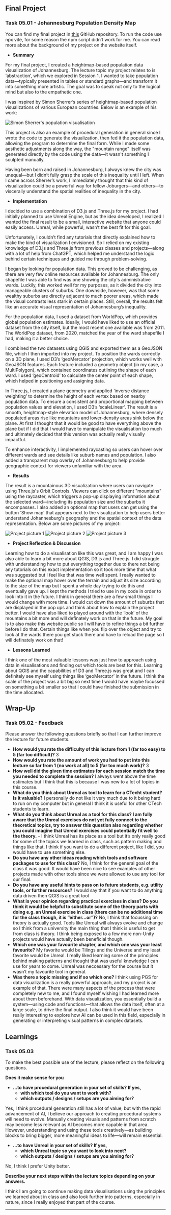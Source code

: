## **Final Project**

### **Task 05.01 - Johannesburg Population Density Map**

You can find my final project in [this](https://github.com/imogendrews/johannesburg_population/tree/main) GitHub repository. To run the code use npx vite, for some reason the npm script didn’t work for me. You can read more about the background of my project on the website itself.

- **Summary**

For my final project, I created a heightmap-based population data visualization of Johannesburg. The lecture topic my project relates to is ‘abstraction’, which we explored in Session 1. I wanted to take population data—typically presented in tables or standard graphs—and transform it into something more artistic. The goal was to speak not only to the logical mind but also to the empathetic one.

I was inspired by Simon Sherrer’s series of heightmap-based population visualizations of various European countries. Below is an example of his work:

![Simon Sherrer's population visualisation](./public/images/joburg.png)

This project is also an example of procedural generation in general since I wrote the code to generate the visualization, then fed it the population data, allowing the program to determine the final form. While I made some aesthetic adjustments along the way, the "mountain range" itself was generated directly by the code using the data—it wasn't something I sculpted manually.

Having been born and raised in Johannesburg, I always knew the city was unequal—but I didn’t fully grasp the scale of this inequality until I left. When I came across Sherrer’s work, I immediately thought that this kind of visualization could be a powerful way for fellow Joburgers—and others—to viscerally understand the spatial realities of inequality in the city.


- **Implementation**

I decided to use a combination of D3.js and Three.js for my project. I had initially planned to use Unreal Engine, but as the idea developed, I realized I wanted the final result to be a small, interactive website that anyone could easily access. Unreal, while powerful, wasn’t the best fit for this goal.

Unfortunately, I couldn’t find any tutorials that directly explained how to make the kind of visualization I envisioned. So I relied on my existing knowledge of D3.js and Three.js from previous classes and projects—along with a lot of help from ChatGPT, which helped me understand the logic behind certain techniques and guided me through problem-solving.

I began by looking for population data. This proved to be challenging, as there are very few online resources available for Johannesburg. The only shapefile I was able to find was one showing the city's administrative wards. Luckily, this worked well for my purposes, as it divided the city into manageable clusters of suburbs. One downside, however, was that some wealthy suburbs are directly adjacent to much poorer areas, which made the visual contrasts less stark in certain places. Still, overall, the results felt like an accurate visual representation of Johannesburg’s inequality.

For the population data, I used a dataset from WorldPop, which provides global population estimates. Ideally, I would have liked to use an official dataset from the city itself, but the most recent one available was from 2011. The WorldPop dataset, from 2020, matched the year of the ward shapefile I had, making it a better choice.

I combined the two datasets using QGIS and exported them as a GeoJSON file, which I then imported into my project. To position the wards correctly on a 3D plane, I used D3’s ‘geoMercator’ projection, which works well with GeoJSON features. Each feature included a geometry object (in my case, a MultiPolygon), which contained coordinates outlining the shape of each ward. I used ‘geoCentroid’ to calculate the center point of each shape, which helped in positioning and assigning data.

In Three.js, I created a plane geometry and applied  ‘inverse distance weighting’ to determine the height of each vertex based on nearby population data. To ensure a consistent and proportional mapping between population values and elevation, I used D3’s ‘scaleLinear’. The result is a smooth, heightmap-style elevation model of Johannesburg, where densely populated areas rise like mountains and lower-density areas sink below the plane. At first I thought that it would be good to have everything above the plane but if I did that I would have to manipulate the visualisation too much and ultimately decided that this version was actually really visually impactful.

To enhance interactivity, I implemented raycasting so users can hover over different wards and see details like suburb names and population. I also added a transparent map overlay of Johannesburg to help provide geographic context for viewers unfamiliar with the area.

- **Results**

The result is a mountainous 3D visualization where users can navigate using Three.js's  Orbit Controls. Viewers can click on different "mountains" using the raycaster, which triggers a pop-up displaying information about the selected ward—including its population size and the suburbs it encompasses. I also added an optional map that users can get using the button ‘Show map’ that appears next to the visualization to help users better understand Johannesburg's geography and the spatial context of the data representation. Below are some pictures of my project: 

![Project picture 1](./public/images/joburg.png)
![Project picture 2](./public/images/joburg.png)
![Project picture 3](./public/images/joburg.png)

- **Project Reflection & Discussion**

Learning how to do a visualisation like this was great, and I am happy I was also able to learn a bit more about QGIS, D3.js and Three.js.  I did struggle with understanding how to put everything together due to there not being any tutorials on this exact implementation so it took more time that what was suggested but I feel like that was time well spent. I really wanted to make the optional map hover over the terrain and adjust its size according to the size of the map but I spent a whole day trying to do this and eventually gave up. I kept the methods I tried to use in my code in order to look into it in the future. I think in general there are a few small  things I would change with more time. I would cut down the amount of suburbs that are displayed in the pop ups and think about how to explain the project better. I would have also liked to played around with the ‘look’ of the mountains a bit more  and will definately work on that in the future. My goal is to also make this website public so I will have to refine things a bit further before I do that. Certain things like when you flip over the object and try to look at the wards there you get stuck there and have to reload the page so I will definately work on that! 

- **Lessons Learned**

I think one of the most valuable lessons was just how to approach using data in visualisations and finding out which tools are best for this. Learning about QGIS and the capabilities of D3 and Three.js was great and I can definitely see myself using things like ‘geoMercator’ in the future. I think the scale of the project was a bit big so next time I would have maybe focussed on something a bit smaller so that I could have finished the submission in the time allocated.

## **Wrap-Up**

### **Task 05.02 - Feedback**

Please answer the following questions briefly so that I can further improve the lecture for future students.

- **How would you rate the difficulty of this lecture from 1 (far too easy) to 5 (far too difficult)?** 3
- **How would you rate the amount of work you had to put into this lecture so far from 1 (no work at all) to 5 (far too much work)?** 3
- **How well did the given time estimates for each session match the time you needed to complete the session?**  I always went above the time estimates but I think that this is because I was new to a lot of topics in this course.
- **What do you think about Unreal as tool to learn for a CTecht student? Is it valuable?** I personally do not like it very much due to it being hard to run on my computer but in general I think it is useful for other CTech students to learn.
- **What do you think about Unreal as a tool for this class? I am fully aware that the Unreal exercises do not yet fully connect to the theoretical topics, try to answer this question also regarding whether you could imagine that Unreal exercises could potentially fit well to the theory.** - I think Unreal has its place as a tool but it’s only really good for some of the topics we learned in class, such as pattern making and things like that. I think if you want to do a different project, like I did, you would have to use something else.
- **Do you have any other ideas reading which tools and software packages to use for this class?** No, I think for the general goal of the class it was good. It would have been nice to see examples of other projects made with other tools since we were allowed to use any tool for our final.
- **Do you have any useful hints to pass on to future students, e.g. utility tools, or further resources?** I would say that if you want to do anything data driven then QGIS is a great tool
- **What is your opinion regarding practical exercises in class? Do you think it would be helpful to substitute some of the theory parts with doing e.g. an Unreal exercise in class (there can be no additional time for the class though, it is “either…or”)?** No, I think that focussing on theory is actually good. Tools like Unreal will always evolve and change so I think from a university the main thing that I think is useful to get from class is theory. I think being exposed to a few more non-Unity projects would have actually been beneficial though.
- **Which one was your favourite chapter, and which one was your least favourite?** My favorite would be Tilings and the Universe and my least favorite would be Unreal. I really liked learning some of the principles behind making patterns and thought that was useful knowledge I can use for years to come. Unreal was neccessary for the course but it wasn’t my favourite tool in general.
- **Was there a topic missing and if so which one?** I think using PGS for data visualization is a really powerful approach, and my project is an example of that. There were many aspects of the process that were completely new to me, and I found myself wishing I had learned more about them beforehand. With data visualization, you essentially build a system—using code and functions—that allows the data itself, often at a large scale, to drive the final output. I also think it would have been really interesting to explore how AI can be used in this field, especially in generating or interpreting visual patterns in complex datasets.

## **Learnings**

### **Task 05.03**

To make the best possible use of the lecture, please reflect on the following questions.

**Does it make sense for you**

- **…to have procedural generation in your set of skills? If yes,**
    - **with which tool do you want to work with?**
    - **which outputs / designs / setups are you aiming for?**

Yes, I think procedural generation still has a lot of value, but with the rapid advancement of AI, I believe our approach to creating procedural systems will need to evolve. Manually creating visuals and patterns from scratch may become less relevant as AI becomes more capable in that area. However, understanding and using these tools creatively—as building blocks to bring bigger, more meaningful ideas to life—will remain essential. 

- **…to have Unreal in your set of skills? If yes,**
    - **which Unreal topic so you want to look into next?**
    - **which outputs / designs / setups are you aiming for?**

No, I think I prefer Unity better. 

**Describe your next steps within the lecture topics depending on your answers.**

I think I am going to continue making data visualisations using the principles we learned about in class and also look further into patterns, especially in nature,  since I really enjoyed that part of the course.

---